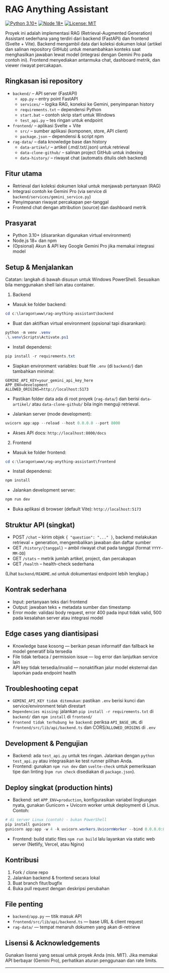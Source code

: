 # RAG Anything Assistant

[![Python 3.10+](https://img.shields.io/badge/Python-3.10%2B-blue)](https://www.python.org/)
[![Node 18+](https://img.shields.io/badge/Node-18%2B-green)](https://nodejs.org/)
[![License: MIT](https://img.shields.io/badge/License-MIT-yellow.svg)](LICENSE)

Proyek ini adalah implementasi RAG (Retrieval-Augmented Generation) Assistant sederhana yang terdiri dari backend (FastAPI) dan frontend (Svelte + Vite). Backend mengambil data dari koleksi dokumen lokal (artikel dan salinan repository GitHub) untuk menambahkan konteks saat menghasilkan jawaban lewat model (integrasi dengan Gemini Pro pada contoh ini). Frontend menyediakan antarmuka chat, dashboard metrik, dan viewer riwayat percakapan.

## Ringkasan isi repository

- `backend/` – API server (FastAPI)
  - `app.py` – entry point FastAPI
  - `services/` – logika RAG, koneksi ke Gemini, penyimpanan history
  - `requirements.txt` – dependensi Python
  - `start.bat` – contoh skrip start untuk Windows
  - `test_api.py` – tes ringan untuk endpoint
- `frontend/` – aplikasi Svelte + Vite
  - `src/` – sumber aplikasi (komponen, store, API client)
  - `package.json` – dependensi & script npm
- `rag-data/` – data knowledge base dan history
  - `data-artikel/` – artikel (.md/.txt/.json) untuk retrieval
  - `data-clone-github/` – salinan project GitHub untuk indexing
  - `data-history/` – riwayat chat (automatis ditulis oleh backend)

## Fitur utama

- Retrieval dari koleksi dokumen lokal untuk menjawab pertanyaan (RAG)
- Integrasi contoh ke Gemini Pro (via service di `backend/services/gemini_service.py`)
- Penyimpanan riwayat percakapan per-tanggal
- Frontend chat dengan attribution (source) dan dashboard metrik

## Prasyarat

- Python 3.10+ (disarankan digunakan virtual environment)
- Node.js 18+ dan npm
- (Opsional) Akun & API key Google Gemini Pro jika memakai integrasi model

## Setup & Menjalankan

Catatan: langkah di bawah disusun untuk Windows PowerShell. Sesuaikan bila menggunakan shell lain atau container.

1) Backend

- Masuk ke folder backend:

```powershell
cd c:\laragon\www\rag-anything-assistant\backend
```

- Buat dan aktifkan virtual environment (opsional tapi disarankan):

```powershell
python -m venv .venv
.\.venv\Scripts\Activate.ps1
```

- Install dependensi:

```powershell
pip install -r requirements.txt
```

- Siapkan environment variables: buat file `.env` (di `backend/`) dan tambahkan minimal:

```
GEMINI_API_KEY=your_gemini_api_key_here
APP_ENV=development
ALLOWED_ORIGINS=http://localhost:5173
```

- Pastikan folder data ada di root proyek (`rag-data/`) dan berisi `data-artikel/` atau `data-clone-github/` bila ingin menguji retrieval.

- Jalankan server (mode development):

```powershell
uvicorn app:app --reload --host 0.0.0.0 --port 8000
```

- Akses API docs: `http://localhost:8000/docs`

2) Frontend

- Masuk ke folder frontend:

```powershell
cd c:\laragon\www\rag-anything-assistant\frontend
```

- Install dependensi:

```powershell
npm install
```

- Jalankan development server:

```powershell
npm run dev
```

- Buka aplikasi di browser (default Vite): `http://localhost:5173`

## Struktur API (singkat)

- POST `/chat` – kirim objek `{ "question": "..." }`, backend melakukan retrieval + generation, mengembalikan jawaban dan daftar sumber
- GET `/history/{tanggal}` – ambil riwayat chat pada tanggal (format `YYYY-MM-DD`)
- GET `/stats` – metrik jumlah artikel, project, dan percakapan
- GET `/health` – health-check sederhana

(Lihat `backend/README.md` untuk dokumentasi endpoint lebih lengkap.)

## Kontrak sederhana

- Input: pertanyaan teks dari frontend
- Output: jawaban teks + metadata sumber dan timestamp
- Error mode: validasi body request, error 400 pada input tidak valid, 500 pada kesalahan server atau integrasi model

## Edge cases yang diantisipasi

- Knowledge base kosong — berikan pesan informatif dan fallback ke model generatif bila tersedia
- File tidak terbaca / permission issue — log error dan lanjutkan service lain
- API key tidak tersedia/invalid — nonaktifkan jalur model eksternal dan laporkan pada endpoint health

## Troubleshooting cepat

- ``GEMINI_API_KEY tidak ditemukan``: pastikan `.env` berisi kunci dan service/environment telah direstart
- ``Dependencies missing``: jalankan `pip install -r requirements.txt` di `backend/` dan `npm install` di `frontend/`
- ``Frontend tidak terhubung ke backend``: periksa `API_BASE_URL` di `frontend/src/lib/api/backend.ts` dan CORS/`ALLOWED_ORIGINS` di `.env`

## Development & Pengujian

- Backend: ada `test_api.py` untuk tes ringan. Jalankan dengan `python test_api.py` atau integrasikan ke test runner pilihan Anda.
- Frontend: gunakan `npm run dev` dan `svelte-check` untuk pemeriksaan tipe dan linting (`npm run check` disediakan di `package.json`).

## Deploy singkat (production hints)

- Backend: set `APP_ENV=production`, konfigurasikan variabel lingkungan nyata, gunakan Gunicorn + Uvicorn worker untuk deployment di Linux. Contoh:

```powershell
# di server Linux (contoh) - bukan PowerShell
pip install gunicorn
gunicorn app:app -w 4 -k uvicorn.workers.UvicornWorker --bind 0.0.0.0:8000
```

- Frontend: build static files `npm run build` lalu layankan via static web server (Netlify, Vercel, atau Nginx)

## Kontribusi

1. Fork / clone repo
2. Jalankan backend & frontend secara lokal
3. Buat branch fitur/bugfix
4. Buka pull request dengan deskripsi perubahan

## File penting

- `backend/app.py` — titik masuk API
- `frontend/src/lib/api/backend.ts` — base URL & client request
- `rag-data/` — tempat menaruh dokumen yang akan di-retrieve

## Lisensi & Acknowledgements

Gunakan lisensi yang sesuai untuk proyek Anda (mis. MIT). Jika memakai API berbayar (Gemini Pro), perhatikan aturan penggunaan dan rate limits.

---